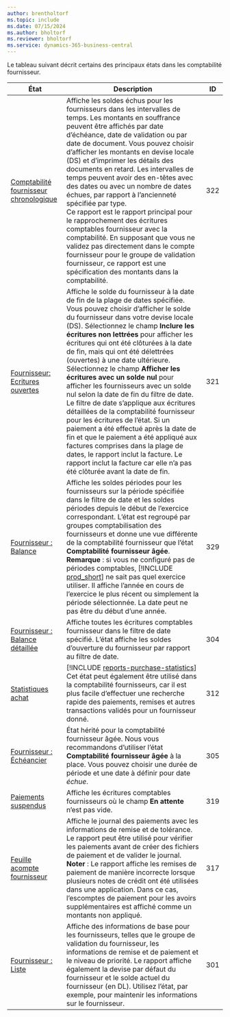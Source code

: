 ```yaml
---
author: brentholtorf
ms.topic: include
ms.date: 07/15/2024
ms.author: bholtorf
ms.reviewer: bholtorf
ms.service: dynamics-365-business-central
---
```


Le tableau suivant décrit certains des principaux états dans les comptabilité fournisseur.

| État | Description | ID | 
|--|--|--|
| [Comptabilité fournisseur chronologique](https://businesscentral.dynamics.com?report=322) |Affiche les soldes échus pour les fournisseurs dans les intervalles de temps. Les montants en souffrance peuvent être affichés par date d’échéance, date de validation ou par date de document. Vous pouvez choisir d’afficher les montants en devise locale (DS) et d’imprimer les détails des documents en retard. Les intervalles de temps peuvent avoir des en-têtes avec des dates ou avec un nombre de dates échues, par rapport à l’ancienneté spécifiée par type.<br>Ce rapport est le rapport principal pour le rapprochement des écritures comptables fournisseur avec la comptabilité. En supposant que vous ne validez pas directement dans le compte fournisseur pour le groupe de validation fournisseur, ce rapport est une spécification des montants dans la comptabilité.| 322|
| [Fournisseur: Ecritures ouvertes](https://businesscentral.dynamics.com?report=321) | Affiche le solde du fournisseur à la date de fin de la plage de dates spécifiée. Vous pouvez choisir d’afficher le solde du fournisseur dans votre devise locale (DS). Sélectionnez le champ **Inclure les écritures non lettrées** pour afficher les écritures qui ont été clôturées à la date de fin, mais qui ont été délettrées (ouvertes) à une date ultérieure. Sélectionnez le champ **Afficher les écritures avec un solde nul** pour afficher les fournisseurs avec un solde nul selon la date de fin du filtre de date. Le filtre de date s’applique aux écritures détaillées de la comptabilité fournisseur pour les écritures de l’état. Si un paiement a été effectué après la date de fin et que le paiement a été appliqué aux factures comprises dans la plage de dates, le rapport inclut la facture. Le rapport inclut la facture car elle n’a pas été clôturée avant la date de fin. | 321 |
| [Fournisseur : Balance](https://businesscentral.dynamics.com?report=329) | Affiche les soldes périodes pour les fournisseurs sur la période spécifiée dans le filtre de date et les soldes périodes depuis le début de l’exercice correspondant. L’état est regroupé par groupes comptabilisation des fournisseurs et donne une vue différente de la comptabilité fournisseur que l’état **Comptabilité fournisseur âgée**. **Remarque** : si vous ne configuré pas de périodes comptables, [!INCLUDE [prod_short](prod_short.md)] ne sait pas quel exercice utiliser. Il affiche l’année en cours de l’exercice le plus récent ou simplement la période sélectionnée. La date peut ne pas être du début d’une année.|329 |
| [Fournisseur : Balance détaillée](https://businesscentral.dynamics.com?report=304) | Affiche toutes les écritures comptables fournisseur dans le filtre de date spécifié. L’état affiche les soldes d’ouverture du fournisseur par rapport au filtre de date. | 304 |
| [Statistiques achat](https://businesscentral.dynamics.com?report=312) |[!INCLUDE [reports-purchase-statistics](reports-purchase-statistics.md)]<br>Cet état peut également être utilisé dans la comptabilité fournisseurs, car il est plus facile d’effectuer une recherche rapide des paiements, remises et autres transactions validés pour un fournisseur donné.| 312 |
| [Fournisseur : Échéancier](https://businesscentral.dynamics.com?report=305)| État hérité pour la comptabilité fournisseur âgée. Nous vous recommandons d’utiliser l’état **Comptabilité fournisseur âgée** à la place. Vous pouvez choisir une durée de période et une date à définir pour date *échue*.|305|
| [Paiements suspendus](https://businesscentral.dynamics.com?report=319)| Affiche les écritures comptables fournisseurs où le champ **En attente** n’est pas vide.| 319 |
| [Feuille acompte fournisseur](https://businesscentral.dynamics.com?report=317)|Affiche le journal des paiements avec les informations de remise et de tolérance. Le rapport peut être utilisé pour vérifier les paiements avant de créer des fichiers de paiement et de valider le journal. **Noter** : Le rapport affiche les remises de paiement de manière incorrecte lorsque plusieurs notes de crédit ont été utilisées dans une application. Dans ce cas, l’escomptes de paiement pour les avoirs supplémentaires est affiché comme un montants non appliqué.| 317 |
| [Fournisseur : Liste](https://businesscentral.dynamics.com?report=301)|Affiche des informations de base pour les fournisseurs, telles que le groupe de validation du fournisseur, les informations de remise et de paiement et le niveau de priorité. Le rapport affiche également la devise par défaut du fournisseur et le solde actuel du fournisseur (en DL). Utilisez l’état, par exemple, pour maintenir les informations sur le fournisseur.|301|
